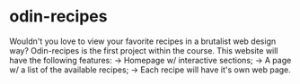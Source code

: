 # odin-recipes
Wouldn't you love to view your favorite recipes in a brutalist web design way?
Odin-recipes is the first project within the course.
This website will have the following features:
-> Homepage w/ interactive sections;
-> A page w/ a list of the available recipes;
-> Each recipe will have it's own web page.
